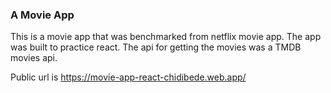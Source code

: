 ### A Movie App
This is a movie app that was benchmarked from netflix movie app. The app was built to practice 
react. The api for getting the movies was a TMDB movies api.

Public url is https://movie-app-react-chidibede.web.app/
